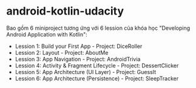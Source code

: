 # android-kotlin-udacity
Bao gồm 6 miniproject tương ứng với 6 lession của khóa học "Developing Android Application with Kotlin":
+ Lession 1: Build your First App - Project: DiceRoller
+ Lession 2: Layout - Project: AboutMe
+ Lession 3: App Navigation - Project: AndroidTrivia
+ Lession 4: Activity & Fragment Lifecycle - Project: DessertClicker
+ Lession 5: App Architecture (UI Layer) - Project: GuessIt
+ Lession 6: App Architecture (Persistence) - Project: SleepTracker

